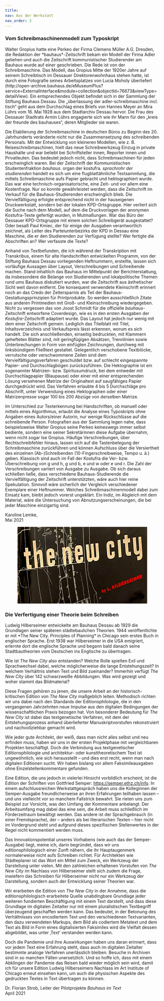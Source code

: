 ```yaml
---
title: 
nav: Aus der Werkstatt 
nav_order: 3
---
```

<h3> Vom Schreibmaschinenmodell zum Typoskript </h3>
Walter Gropius hatte eine Perkeo der Firma Clemens Müller A.G. Dresden, die Redaktion der *bauhaus*-Zeitschrift bekam ein Modell der Firma Adler geliehen und auch die Zeitschrift kommunistischer Studierender am Bauhaus wurde auf einer geschrieben. Die Rede ist von der Schreibmaschine. Das Modell, das Gropius Mitte der 1920er Jahre auf seinem Schreibtisch im Dessauer Direktorenwohnhaus stehen hatte, ist durch eine Fotografie seines Arbeitsplatzes von Lucia Moholy überliefert (http://open-archive.bauhaus.de/eMuseumPlus?service=ExternalInterface&module=collection&objectId=76673&viewType=detailView). Ein entsprechendes Objekt befindet sich in der Sammlung der Stiftung Bauhaus Dessau. Die „überlassung der adler-schreibmaschine incl. tisch“ geht aus dem Durchschlag eines Briefs von Hannes Meyer an Mira Lührs vom 16. Mai 1928 aus dem Stadtarchiv Dessau hervor. Die Frau des Dessauer Stadtrats Armin Lührs engagierte sich wie ihr Mann für den „kreis der freunde des bauhauses“, deren Mitglieder sie waren.

Die Etablierung der Schreibmaschine in deutschen Büros zu Beginn des 20. Jahrhunderts veränderte nicht nur die Zusammensetzung des schreibenden Personals. Mit der Entwicklung von kleineren Modellen, wie z. B. Reiseschreibmaschinen, hielt das neue Schreibwerkzeug Einzug in private Haushalte und war beliebt bei Schriftsteller innen, Reporter innen und Privatleuten. Das bedeutet jedoch nicht, dass Schreibmaschinen für jeden erschwinglich waren.
Bei der Zeitschrift der Kommunistischen Studentenfraktion *bauhaus*. organ der kostufra. *sprachrohr der studierenden* handelt es sich um eine flugblattähnliche Textsammlung, die mittels Schreibmaschine aufs Papier gebracht und hektographiert wurde. Das war eine technisch-organisatorische, eine Zeit- und vor allem eine Kostenfrage. Nur so konnte gewährleistet werden, dass die Zeitschrift im Verkauf für die Bauhaus-Studierenden erschwinglich blieb. Die Vervielfältigung erfolgte entsprechend nicht in der hauseigenen Druckwerkstatt, sondern bei der lokalen KPD-Ortsgruppe. Hier verliert sich die Suche nach dem Modell, auf dem die Druckvorlagen der anonymen Kostufra-Texte gefertigt wurden, in Mutmaßungen. War das Büro der Dessauer KPD-Ortsgruppe mit einem solchen Schreibgerät ausgestattet? Oder besaß Paul Kmiec, der für einige der Ausgaben verantwortlich zeichnet, als Leiter des Parteiunterbezirks der KPD in Dessau eine Maschine, die er den Studierenden zur Verfügung stellte? Wer fertigte die Abschriften an? Wer verfasste die Texte?

Anhand von Textbefunden, die ich während der Transkription mit Transkribus, einem für alte Handschriften entwickelten Programm, von der Stiftung Bauhaus Dessau vorliegenden Heftnummern, erstellte, lassen sich vorläufige Aussagen über Layout, Verschreibungen und Schreibende machen. Stand inhaltlich das Bauhaus im Mittelpunkt der Berichterstattung, da insbesondere die Belange von Studierenden und lokalpolitische Themen rund ums Bauhaus diskutiert wurden, war die Zeitschrift aus ästhetischer Sicht weit davon entfernt. Die konsequent verwendete Kleinschrift erinnert noch an das Credo der Zeitersparnis als Teil der Bauhaus-Gestaltungsprinzipien für Printprodukte. So werden ausschließlich Zitate aus anderen Printmedien mit Groß- und Kleinschreibung wiedergegeben. Nicht zu vergessen das von Joost Schmidt für die offizielle *bauhaus*-Zeitschrift entworfene Coverdesign, wie es in den ersten Ausgaben der *Kostufra*-Zeitschrift adaptiert wurde. Das Layout hat jedoch nur wenig mit dem einer Zeitschrift gemein. Lediglich das Titelblatt mit Titel, Inhaltsverzeichnis und Verkaufspreis lässt erkennen, worum es sich handelt. Die sich anschließenden, einseitig bedruckten, mit Klammern gehefteten Blätter sind, mit geringfügigen Absätzen, Trennlinien sowie Unterbrechungen in Form von einfügten Zeichnungen, durchweg mit linksbündigem Fließtext gestaltet. Gelegentlich verschobene Textblöcke, verrutsche oder verschwommene Zeilen sind dem Vervielfältigungsverfahren geschuldet bzw. auf schlecht eingespannte Papier- und Durchschlagbögen zurückzuführen. Die Hektographie ist ein sogenannter Matrizen- bzw. Spiritusumdruck, bei dem entweder mit Durchschlagpapier (Blaupause) oder einer mit einer entsprechenden Lösung versehenen Matrize der Originaltext auf saugfähiges Papier durchgedrückt wird. Das Verfahren erlaubte 4 bis 5 Durchschläge pro Abschrift, unter Verwendung eines Hektographen oder einer Matrizenpresse sogar 100 bis 200 Abzüge von derselben Matrize.

Im Unterschied zur Texterkennung bei Handschriften, ob manuell oder mittels eines Algorithmus, erlaubt die Analyse eines Typoskripts ohne Angaben eines Autors/einer Autorin, nur wenige Rückschlüsse auf die schreibende Person. Fotografien aus der Sammlung legen nahe, dass beispielsweise Walter Gropius seine Perkeo keineswegs immer selbst bediente, sondern eine seiner Sekretärinnen diese Aufgabe übernahm, wenn nicht sogar Ise Gropius. Häufige Verschreibungen, über Rechtschreibfehler hinaus, lassen sich auf die Tastenbelegung der Schreibmaschine zurückführen und können Aufschluss über die Versiertheit des einzelnen (Ab-)Schreibenden (10-Fingerschreibweise, Tempo u. ä.) geben. Klassisch sind auch im Fall der Kostufra die Ver- bzw. Überschreibung von g und h, g und b, e und w oder e und r. Die Zahl der Verschreibungen variiert von Ausgabe zu Ausgabe. Ob sich daraus schließen ließe, dass verschiedene Bauhaus-Studierende die Vervielfältigung der Zeitschrift unterstützten, wäre auch hier reine Spekulation. Sinnvoll wäre sicherlich der Vergleich verschiedener Exemplare einer Heftnummer. Welches Schreibmaschinenmodell dabei zum Einsatz kam, bleibt jedoch vorerst ungeklärt. Ein Indiz, im Abgleich mit dem Material, wäre die Untersuchung von Abnutzungserscheinungen, die bei jeder Maschine einzigartig sind.

Karoline Lemke,<br>
Mai 2021

<figure>
     <a class="image-link"><img src="The New City_Covercut.png" data-image-ext="png" width="700" height="250" /></a>
</figure>
<h3>Die Verfertigung einer Theorie beim Schreiben</h3>
Ludwig Hilberseimer entwickelte am Bauhaus Dessau ab 1929 die Grundlagen seiner späteren städtebaulichen Theorien. 
1944 veröffentlichte er mit *The New City. Principles of Planning* in Chicago sein erstes Buch in englischer Sprache. 
Erst 1938 war Hilberseimer in die USA emigriert, erlernte dort die englische Sprache und begann bald danach seine 
Stadtbautheorien vom Deutschen ins Englische zu übertragen.  

Wie ist *The New City* also entstanden? Welche Rolle spielten Exil und Sprachwechsel dabei, welche möglicherweise 
die lange Entstehungszeit? In welchem Verhältnis stehen Text und Bild zueinander? Immerhin verfügt *The New City* 
über 142 schwarzweiße Abbildungen. Was wird gezeigt und woher stammt das Bildmaterial?  

Diese Fragen gehören zu jenen, die unsere Arbeit an der historisch-kritischen Edition von *The New City* maßgeblich leiten. 
Methodisch richten wir uns dabei nach den Standards der Editionsphilologie, die in den vergangenen Jahrzehnten neue Impulse
aus den digitalen Bedingungen der wissenschaftlichen Praxis bezogen hat. Von besonderer Bedeutung für *The New City*
ist dabei das textgenetische Verfahren, mit dem der Entstehungsprozess anhand überlieferter Manuskriptvorstufen rekonstruiert
und nachvollziehbar gemacht wird.  

Wie jeder gute Architekt, der weiß, dass man nicht alles selbst und neu erfinden muss, haben wir uns in der ersten 
Projektphase mit vergleichbaren Projekten beschäftigt. Doch die Verbindung aus textgenetischer Editionsphilologie und 
architektur- oder kunsttheoretischem Text ist ungewöhnlich, wie sich herausstellt – und dies erst recht, wenn man nach 
digitalen Editionen sucht. Wir haben bislang vor allem Faksimileausgaben ohne Einzelstellenkommentare gefunden. 

Eine Edition, die uns jedoch in vielerlei Hinsicht vorbildlich erscheint, ist die Edition der Schriften von Gottfried 
Semper: https://semper.ethz.ch/info. In einem aufschlussreichen Werkstattgespräch haben uns die Kolleginnen der Semper-Ausgabe 
freundlicherweise an ihren Erfahrungen teilhaben lassen – und uns vielleicht vor so manchem Fallstrick bewahrt. 
Sie rieten uns zum Beispiel zur Vorsicht, was den Umfang der Kommentare anbelangt. Der Arbeitsumfang mag dabei das 
eine sein, die Arbeit muss schließlich im Förderzeitraum bewältigt werden. Das andere ist der Sprachgebrauch (in einer Fremdsprache),
der – anders als bei literarischen Texten – hier nicht im Vordergrund steht und aufgrund dieses spezifischen Stellenwertes in der
Regel nicht kommentiert werden muss.  

Das Innovationspotential unseres Vorhabens (wie auch das der Semper-Ausgabe) liegt, meine ich, darin begründet, dass wir uns
editionsphilologisch einer Zunft nähern, die ihr Hauptaugenmerk normalerweise nicht aufs Schreiben richtet. Für Architekten wie
Städteplaner ist das Wort ein Mittel zum Zweck, ein Werkzeug der Darstellung unter vielen. Mit den zahlreichen erhaltenen Vorstufen
von *The New City* im Nachlass von Hilberseimer stellt sich zudem die Frage, inwiefern das Schreiben für Hilberseimer nicht nur ein
Werkzeug der Darstellung, sondern auch der Entwicklung seiner Theorien war.  

Wir erarbeiten die Edition von *The New City* in der Annahme, dass die editionsphilologisch erarbeitete Quelle 
unabdingbare Grundlage jeder weiteren fundierten Beschäftigung mit einem Text darstellt, und dass diese Grundlage
im digitalen Zeitalter nur mit einem pluralistischen Textbegriff überzeugend geschaffen werden kann. Das bedeutet,
in der Betonung des Verhältnisses von encodiertem Text und den verschiedenen Textvarianten, den dazu verwendeten Markups,
dem Bild als codiertem Metatext und dem Text als Bild in Form eines digitalisierten Faksimiles wird die Vielfalt dessen
abgebildet, was unter ‚Text‘ verstanden werden kann.  

Doch die Pandemie und ihre Auswirkungen haben uns daran erinnert, dass vor jedem Text eine Erfahrung steht, 
dass auch im digitalen Zeitalter bestimmte analoge Verfahren unerlässlich bleiben. Besuche in Archiven sind in so
manchen Fällen unersetzlich. Und so hoffe ich, dass mit einem Abklingen der Pandemie das Reisen bald wieder möglich sein wird,
damit ich für unsere Edition Ludwig Hilberseimers Nachlass im Art Institute of Chicago erneut einsehen kann, um auch die
physischen Aspekte des gedruckten Textes in Text übertragen zu können.  


Dr. Florian Strob, Leiter der Pilotprojekte *Bauhaus im Text*  
April 2021
